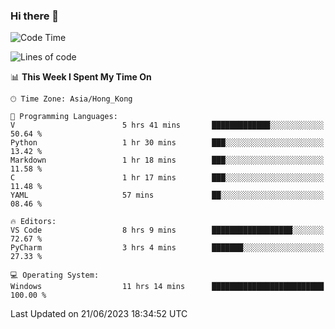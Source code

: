 ### Hi there 👋

<!--
**RoiexLee/RoiexLee** is a ✨ _special_ ✨ repository because its `README.md` (this file) appears on your GitHub profile.

Here are some ideas to get you started:

- 🔭 I’m currently working on ...
- 🌱 I’m currently learning ...
- 👯 I’m looking to collaborate on ...
- 🤔 I’m looking for help with ...
- 💬 Ask me about ...
- 📫 How to reach me: ...
- 😄 Pronouns: ...
- ⚡ Fun fact: ...
-->

<!--START_SECTION:waka-->
![Code Time](http://img.shields.io/badge/Code%20Time-296%20hrs%2012%20mins-blue)

![Lines of code](https://img.shields.io/badge/From%20Hello%20World%20I%27ve%20Written-40.8%20thousand%20lines%20of%20code-blue)

📊 **This Week I Spent My Time On** 

```text
🕑︎ Time Zone: Asia/Hong_Kong

💬 Programming Languages: 
V                        5 hrs 41 mins       █████████████░░░░░░░░░░░░   50.64 % 
Python                   1 hr 30 mins        ███░░░░░░░░░░░░░░░░░░░░░░   13.42 % 
Markdown                 1 hr 18 mins        ███░░░░░░░░░░░░░░░░░░░░░░   11.58 % 
C                        1 hr 17 mins        ███░░░░░░░░░░░░░░░░░░░░░░   11.48 % 
YAML                     57 mins             ██░░░░░░░░░░░░░░░░░░░░░░░   08.46 % 

🔥 Editors: 
VS Code                  8 hrs 9 mins        ██████████████████░░░░░░░   72.67 % 
PyCharm                  3 hrs 4 mins        ███████░░░░░░░░░░░░░░░░░░   27.33 % 

💻 Operating System: 
Windows                  11 hrs 14 mins      █████████████████████████   100.00 % 
```


 Last Updated on 21/06/2023 18:34:52 UTC
<!--END_SECTION:waka-->
